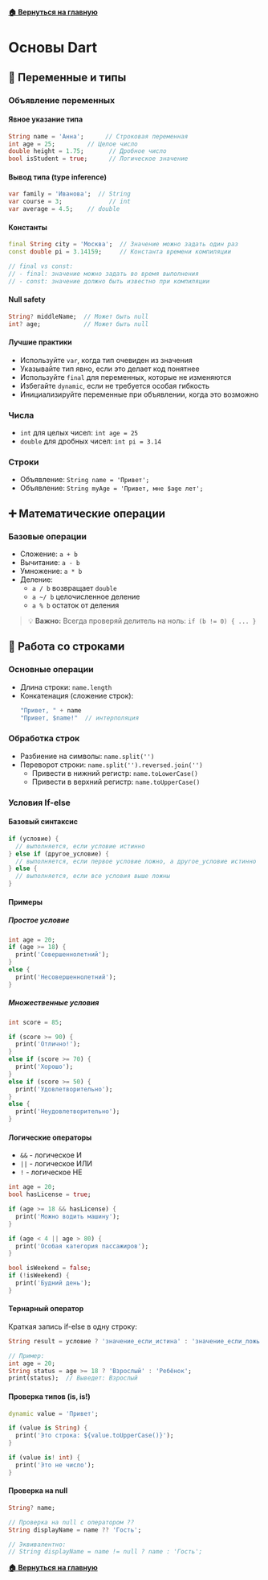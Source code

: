 **[🏠 Вернуться на главную](README.md)**

# Основы Dart

## 📌 Переменные и типы

### Объявление переменных

#### Явное указание типа
```dart
String name = 'Анна';      // Строковая переменная
int age = 25;         // Целое число
double height = 1.75;       // Дробное число
bool isStudent = true;      // Логическое значение
```

#### Вывод типа (type inference)
```dart
var family = 'Иванова';  // String
var course = 3;             // int
var average = 4.5;    // double
```

#### Константы
```dart
final String city = 'Москва';  // Значение можно задать один раз
const double pi = 3.14159;     // Константа времени компиляции

// final vs const:
// - final: значение можно задать во время выполнения
// - const: значение должно быть известно при компиляции
```

#### Null safety
```dart
String? middleName;  // Может быть null
int? age;            // Может быть null
```

#### Лучшие практики
- Используйте `var`, когда тип очевиден из значения
- Указывайте тип явно, если это делает код понятнее
- Используйте `final` для переменных, которые не изменяются
- Избегайте `dynamic`, если не требуется особая гибкость
- Инициализируйте переменные при объявлении, когда это возможно

### Числа
- `int` для целых чисел: `int age = 25`
- `double` для дробных чисел: `int pi = 3.14`

### Строки
- Объявление: `String name = 'Привет';`
- Объявление: `String myAge = 'Привет, мне $age лет';`

## ➕ Математические операции

### Базовые операции
- Сложение: `a + b`
- Вычитание: `a - b`
- Умножение: `a * b`
- Деление: 
  - `a / b` возвращает `double`
  - `a ~/ b` целочисленное деление
  - `a % b` остаток от деления

> 💡 **Важно:** Всегда проверяй делитель на ноль: `if (b != 0) { ... }`

## 📝 Работа со строками

### Основные операции
- Длина строки: `name.length`
- Конкатенация (сложение строк): 
  ```dart
  "Привет, " + name
  "Привет, $name!"  // интерполяция
  ```

### Обработка строк
- Разбиение на символы: `name.split('')`
- Переворот строки: `name.split('').reversed.join('')`
    - Привести в нижний регистр: `name.toLowerCase()`
    - Привести в верхний регистр: `name.toUpperCase()`

### Условия If-else

#### Базовый синтаксис
```dart
if (условие) {
  // выполняется, если условие истинно
} else if (другое_условие) {
  // выполняется, если первое условие ложно, а другое_условие истинно
} else {
  // выполняется, если все условия выше ложны
}
```

#### Примеры

##### Простое условие
```dart
int age = 20;
if (age >= 18) {
  print('Совершеннолетний');
} 
else {
  print('Несовершеннолетний');
}
```

##### Множественные условия
```dart
int score = 85;

if (score >= 90) {
  print('Отлично!');
} 
else if (score >= 70) {
  print('Хорошо');
} 
else if (score >= 50) {
  print('Удовлетворительно');
} 
else {
  print('Неудовлетворительно');
}
```

#### Логические операторы
- `&&` - логическое И
- `||` - логическое ИЛИ
- `!` - логическое НЕ

```dart
int age = 20;
bool hasLicense = true;

if (age >= 18 && hasLicense) {
  print('Можно водить машину');
}

if (age < 4 || age > 80) {
  print('Особая категория пассажиров');
}

bool isWeekend = false;
if (!isWeekend) {
  print('Будний день');
}
```


#### Тернарный оператор
Краткая запись if-else в одну строку:
```dart
String result = условие ? 'значение_если_истина' : 'значение_если_ложь';

// Пример:
int age = 20;
String status = age >= 18 ? 'Взрослый' : 'Ребёнок';
print(status);  // Выведет: Взрослый
```

#### Проверка типов (is, is!)
```dart
dynamic value = 'Привет';

if (value is String) {
  print('Это строка: ${value.toUpperCase()}');
}

if (value is! int) {
  print('Это не число');
}
```

#### Проверка на null
```dart
String? name;

// Проверка на null с оператором ??
String displayName = name ?? 'Гость';

// Эквивалентно:
// String displayName = name != null ? name : 'Гость';
```

**[🏠 Вернуться на главную](README.md)**
